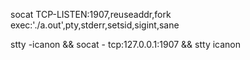 socat TCP-LISTEN:1907,reuseaddr,fork exec:'./a.out',pty,stderr,setsid,sigint,sane


stty -icanon && socat - tcp:127.0.0.1:1907 && stty icanon
